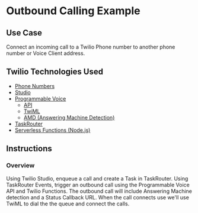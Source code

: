 # Outbound Calling Example

## Use Case

Connect an incoming call to a Twilio Phone number to another phone number or Voice Client address.

## Twilio Technologies Used

- [Phone Numbers](https://www.twilio.com/docs/phone-numbers)
- [Studio](https://www.twilio.com/docs/studio)
- [Programmable Voice](https://www.twilio.com/docs/voice)
  - [API](https://www.twilio.com/docs/voice/api)
  - [TwiML](https://www.twilio.com/docs/voice/twiml)
  - [AMD (Answering Machine Detection)](https://www.twilio.com/docs/voice/answering-machine-detection)
- [TaskRouter](https://www.twilio.com/docs/taskrouter)
- [Serverless Functions (Node.js)](https://www.twilio.com/docs/runtime/functions)

## Instructions

### Overview

Using Twilio Studio, enqueue a call and create a Task in TaskRouter. Using TaskRouter Events, trigger an outbound call using the Programmable Voice API and Twilio Functions. The outbound call will include Answering Machine detection and a Status Callback URL. When the call connects use we'll use TwiML to dial the the queue and connect the calls.
